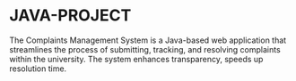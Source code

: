 # JAVA-PROJECT
The Complaints Management System is a Java-based web application that streamlines the process of submitting, tracking, and resolving complaints within the university. The system enhances transparency, speeds up resolution time. 
